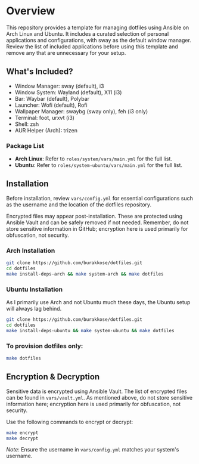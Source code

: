 # Overview
This repository provides a template for managing dotfiles using Ansible on Arch Linux and Ubuntu. It includes a curated selection of personal applications and configurations, with sway as the default window manager. Review the list of included applications before using this template and remove any that are unnecessary for your setup.

## What's Included?
* Window Manager: sway (default), i3
* Window System: Wayland (default), X11 (i3)
* Bar: Waybar (default), Polybar
* Launcher: Wofi (default), Rofi
* Wallpaper Manager: swaybg (sway only), feh (i3 only)
* Terminal: foot, urxvt (i3)
* Shell: zsh
* AUR Helper (Arch): trizen

### Package List
*  **Arch Linux**: Refer to `roles/system/vars/main.yml` for the full list.
*  **Ubuntu**: Refer to `roles/system-ubuntu/vars/main.yml` for the full list.

## Installation
Before installation, review `vars/config.yml` for essential configurations such as the username and the location of the dotfiles repository.

Encrypted files may appear post-installation. These are protected using Ansible Vault and can be safely removed if not needed. Remember, do not store sensitive information in GitHub; encryption here is used primarily for obfuscation, not security.

### Arch Installation
```bash
git clone https://github.com/burakkose/dotfiles.git
cd dotfiles
make install-deps-arch && make system-arch && make dotfiles
```

### Ubuntu Installation
As I primarily use Arch and not Ubuntu much these days, the Ubuntu setup will always lag behind.
```bash
git clone https://github.com/burakkose/dotfiles.git
cd dotfiles
make install-deps-ubuntu && make system-ubuntu && make dotfiles
```

### To provision dotfiles only:
```bash
make dotfiles
```

## Encryption & Decryption
Sensitive data is encrypted using Ansible Vault. The list of encrypted files can be found in `vars/vault.yml`. As mentioned above, do not store sensitive information here; encryption here is used primarily for obfuscation, not security.

Use the following commands to encrypt or decrypt:
```bash
make encrypt
make decrypt
```
*Note*: Ensure the username in `vars/config.yml` matches your system's username.

